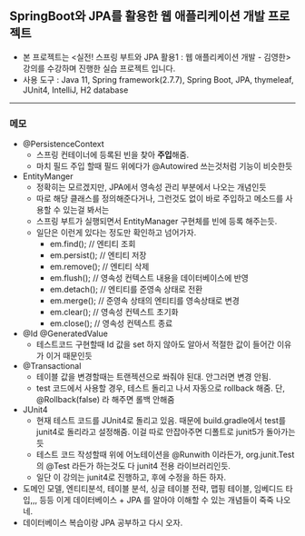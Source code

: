 ## SpringBoot와 JPA를 활용한 웹 애플리케이션 개발 프로젝트
- 본 프로젝트는 <실전! 스프링 부트와 JPA 활용1 : 웹 애플리케이션 개발 - 김영한> 강의를 수강하며 진행한 실습 프로젝트 입니다.
- 사용 도구 : Java 11, Spring framework(2.7.7), Spring Boot, JPA, thymeleaf, JUnit4, IntelliJ, H2 database 
-------
### 메모
- @PersistenceContext
  - 스프링 컨테이너에 등록된 빈을 찾아 **주입**해줌. 
  - 마치 필드 주입 할때 필드 위에다가 @Autowired 쓰는것처럼 기능이 비슷한듯
- EntityManger
  - 정확히는 모르겠지만, JPA에서 영속성 관리 부분에서 나오는 개념인듯
  - 따로 해당 클래스를 정의해준다거나, 그런것도 없이 바로 주입하고 메소드를 사용할 수 있는걸 봐서는
  - 스프링 부트가 실행되면서 EntityManager 구현체를 빈에 등록 해주는듯.
  - 일단은 이런게 있다는 정도만 확인하고 넘어가자.
    - em.find();    // 엔티티 조회
    - em.persist(); // 엔티티 저장
    - em.remove();  // 엔티티 삭제
    - em.flush();   // 영속성 컨텍스트 내용을 데이터베이스에 반영
    - em.detach();  // 엔티티를 준영속 상태로 전환
    - em.merge();   // 준영속 상태의 엔티티를 영속상태로 변경
    - em.clear();   // 영속성 컨텍스트 초기화
    - em.close();   // 영속성 컨텍스트 종료
- @Id @GeneratedValue
  - 테스트코드 구현할때 Id 값을 set 하지 않아도 알아서 적절한 값이 들어간 이유가 이거 때문인듯
- @Transactional
  - 테이블 값을 변경할때는 트랜젝션으로 쏴줘야 된대. 안그러면 변경 안됨.
  - test 코드에서 사용할 경우, 테스트 돌리고 나서 자동으로 rollback 해줌. 단, @Rollback(false) 라 해주면 롤백 안해줌
- JUnit4
  - 현재 테스트 코드를 JUnit4로 돌리고 있음. 때문에 build.gradle에서 test를 junit4로 돌리라고 설정해줌. 이걸 따로 안잡아주면 디폴트로 junit5가 돌아가는듯
  - 테스트 코드 작성할때 위에 어노테이션을 @Runwith 이라든가, org.junit.Test의 @Test 라든가 하는것도 다 junit4 전용 라이브러리인듯.
  - 일단 이 강의는 junit4로 진행하고, 후에 수정을 하든 하자.
- 도메인 모델, 엔티티분석, 테이블 분석, 싱글 테이블 전략, 맵핑 테이블, 임베디드 타입,,, 등등 이게 데이터베이스 + JPA 를 알아야 이해할 수 있는 개념들이 죽죽 나오네.
- 데이터베이스 복습이랑 JPA 공부하고 다시 오자.